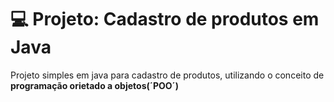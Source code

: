# 💻 Projeto: Cadastro de produtos em Java
Projeto simples em java para cadastro de produtos, utilizando o conceito de **programação orietado a objetos(´POO´)**
